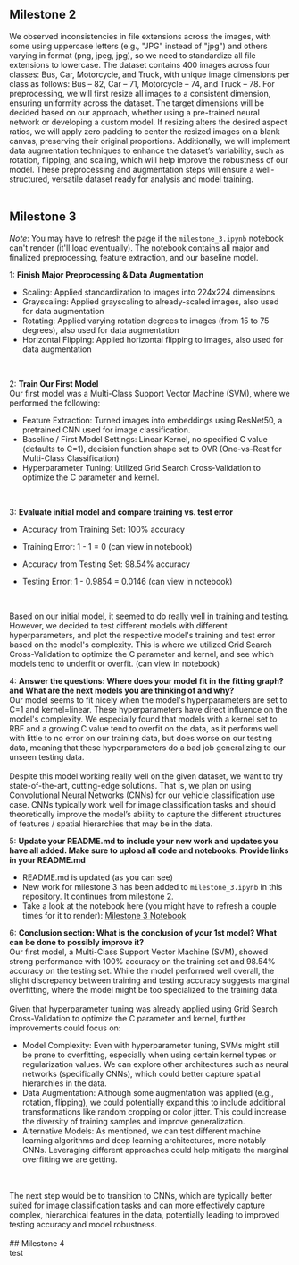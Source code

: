 ## Milestone 2 <br>
We observed inconsistencies in file extensions across the images, with some using uppercase letters (e.g., "JPG" instead of "jpg") and others varying in format (png, jpeg, jpg), so we need to standardize all file extensions to lowercase. The dataset contains 400 images across four classes: Bus, Car, Motorcycle, and Truck, with unique image dimensions per class as follows: Bus – 82, Car – 71, Motorcycle – 74, and Truck – 78. For preprocessing, we will first resize all images to a consistent dimension, ensuring uniformity across the dataset. The target dimensions will be decided based on our approach, whether using a pre-trained neural network or developing a custom model. If resizing alters the desired aspect ratios, we will apply zero padding to center the resized images on a blank canvas, preserving their original proportions. Additionally, we will implement data augmentation techniques to enhance the dataset’s variability, such as rotation, flipping, and scaling, which will help improve the robustness of our model. These preprocessing and augmentation steps will ensure a well-structured, versatile dataset ready for analysis and model training.
<br>
<br>
## Milestone 3 <br>
*Note*: You may have to refresh the page if the ``milestone_3.ipynb`` notebook can't render (it'll load eventually). The notebook contains all major and finalized preprocessing, feature extraction, and our baseline model. <br>

1: **Finish Major Preprocessing & Data Augmentation**
- Scaling: Applied standardization to images into 224x224 dimensions
- Grayscaling: Applied grayscaling to already-scaled images, also used for data augmentation
- Rotating: Applied varying rotation degrees to images (from 15 to 75 degrees), also used for data augmentation
- Horizontal Flipping: Applied horizontal flipping to images, also used for data augmentation
<br>

2: **Train Our First Model** <br>
Our first model was a Multi-Class Support Vector Machine (SVM), where we performed the following:
- Feature Extraction: Turned images into embeddings using ResNet50, a pretrained CNN used for image classification.
- Baseline / First Model Settings: Linear Kernel, no specified C value (defaults to C=1), decision function shape set to OVR (One-vs-Rest for Multi-Class Classification)
- Hyperparameter Tuning: Utilized Grid Search Cross-Validation to optimize the C parameter and kernel.
<br>

3: **Evaluate initial model and compare training vs. test error**<br>
- Accuracy from Training Set: 100% accuracy
- Training Error: 1 - 1 = 0 (can view in notebook)

- Accuracy from Testing Set: 98.54% accuracy
- Testing Error: 1 - 0.9854 = 0.0146 (can view in notebook)
<br>

Based on our initial model, it seemed to do really well in training and testing. However, we decided to test different models with different hyperparameters, and plot the respective model's training and test error based on the model's complexity. This is where we utilized Grid Search Cross-Validation to optimize the C parameter and kernel, and see which models tend to underfit or overfit. (can view in notebook)<br>

4: **Answer the questions: Where does your model fit in the fitting graph? and What are the next models you are thinking of and why?** 
<br>
Our model seems to fit nicely when the model's hyperparameters are set to C=1 and kernel=linear. These hyperparameters have direct influence on the model's complexity. We especially found that models with a kernel set to RBF and a growing C value tend to overfit on the data, as it performs well with little to no error on our training data, but does worse on our testing data, meaning that these hyperparameters do a bad job generalizing to our unseen testing data.
<br>
<br>
Despite this model working really well on the given dataset, we want to try state-of-the-art, cutting-edge solutions. That is, we plan on using Convolutional Neural Networks (CNNs) for our vehicle classification use case. CNNs typically work well for image classification tasks and should theoretically improve the model’s ability to capture the different structures of features / spatial hierarchies that may be in the data. <br>

5: **Update your README.md to include your new work and updates you have all added. Make sure to upload all code and notebooks. Provide links in your README.md**
- README.md is updated (as you can see)
- New work for milestone 3 has been added to ``milestone_3.ipynb`` in this repository. It continues from milestone 2.
- Take a look at the notebook here (you might have to refresh a couple times for it to render):
  [Milestone 3 Notebook](https://github.com/SadracSantacruz/CSE151A_Final_Project/blob/Milestone3/milestone_3.ipynb)

6: **Conclusion section: What is the conclusion of your 1st model? What can be done to possibly improve it?**
<br>
Our first model, a Multi-Class Support Vector Machine (SVM), showed strong performance with 100% accuracy on the training set and 98.54% accuracy on the testing set. While the model performed well overall, the slight discrepancy between training and testing accuracy suggests marginal overfitting, where the model might be too specialized to the training data.
<br>
<br>
Given that hyperparameter tuning was already applied using Grid Search Cross-Validation to optimize the C parameter and kernel, further improvements could focus on: <br>
- Model Complexity: Even with hyperparameter tuning, SVMs might still be prone to overfitting, especially when using certain kernel types or regularization values. We can explore other architectures such as neural networks (specifically CNNs), which could better capture spatial hierarchies in the data.<br>
- Data Augmentation: Although some augmentation was applied (e.g., rotation, flipping), we could potentially expand this to include additional transformations like random cropping or color jitter. This could increase the diversity of training samples and improve generalization.<br>
- Alternative Models: As mentioned, we can test different machine learning algorithms and deep learning architectures, more notably CNNs. Leveraging different approaches could help mitigate the marginal overfitting we are getting.
<br>
<br>
The next step would be to transition to CNNs, which are typically better suited for image classification tasks and can more effectively capture complex, hierarchical features in the data, potentially leading to improved testing accuracy and model robustness.
<br>
<br>
## Milestone 4 <br>
test
